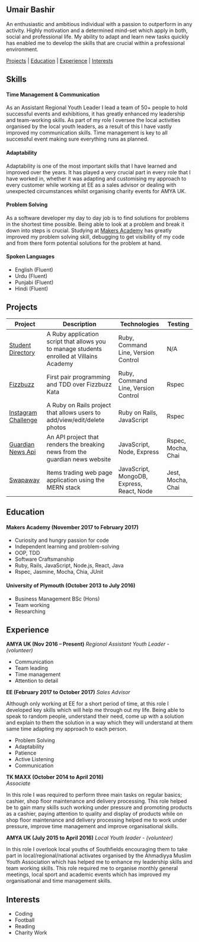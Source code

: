 ## Umair Bashir

An enthusiastic and ambitious individual with a passion to outperform in any activity. Highly motivation and a determined mind-set which apply in both, social and professional life. My ability to adapt and learn new tasks quickly has enabled me to develop the skills that are crucial within a professional environment.

[Projects](#projects) | [Education](#education) | [Experience](#experience) | [Interests](#interests)


## Skills

#### Time Management & Communication
As an Assistant Regional Youth Leader I lead a team of 50+ people to hold successful events and exhibitions, it has greatly enhanced my leadership and team-working skills. As part of my role I oversee the local activities organised by the local youth leaders, as a result of this I have vastly improved my communication skills. Time management is key to all successful event making sure everything runs as planned.

#### Adaptability
Adaptability is one of the most important skills that I have learned and improved over the years. It has played a very crucial part in every role that I have worked in, whether it was adapting and customising my approach to every customer while working at EE as a sales advisor or dealing with unexpected circumstances whilst organising charity events for AMYA UK.

#### Problem Solving
As a software developer my day to day job is to find solutions for problems in the shortest time possible. Being able to look at a problem and break it down into steps is crucial. Studying at [Makers Academy](https://github.com/makersacademy/) has greatly improved my problem solving skill, debugging to get visibility of my code and from there form potential solutions for the problem at hand.


#### Spoken Languages

- English (Fluent)
- Urdu    (Fluent)
- Punjabi (Fluent)
- Hindi   (Fluent)


## Projects

Project | Description | Technologies | Testing
------- | ----------- | ------------ | -------
[Student Directory](https://github.com/umairb1/student-directory) | A Ruby application script that allows you to manage students enrolled at Villains Academy | Ruby, Command Line, Version Control | N/A
[Fizzbuzz](https://github.com/umairb1/FizzBuzz) | First pair programming and TDD over Fizzbuzz Kata | Ruby, Command Line, Version Control | Rspec
[Instagram Challenge](https://github.com/umairb1/instagram-challenge) | A Ruby on Rails project that allows users to add/view/edit/delete photos | Ruby on Rails, JavaScript | Rspec
[Guardian News Api](https://github.com/umairb1/news-summary-challenge) | An API project that renders the breaking news from the guardian news website | JavaScript, Node, Express | Rspec, Mocha, Chai
[Swapaway](https://github.com/Mnargh/Swapaway) | Items trading web page application using the MERN stack | JavaScript, MongoDB, Express, React, Node | Jest, Mocha, Chai

## Education

#### Makers Academy (November 2017 to February 2017)

- Curiosity and hungry passion for code
- Independent learning and problem-solving
- OOP, TDD
- Software Craftsmanship
- Ruby, Rails, JavaScript, Node.js, React, Java
- Rspec, Jasmine, Mocha, Chia, JUnit

#### University of Plymouth (October 2013 to July 2016)

- Business Management BSc (Hons)
- Team working
- Researching 


## Experience

**AMYA UK (Nov 2016 – Present)**
*Regional Assistant Youth Leader - (volunteer)*
- Communication
- Team leading 
- Time management
- Attention to detail


**EE (February 2017 to October 2017)**
*Sales Advisor*

Although only working at EE for a short period of time, at this role I developed key skills which will help me through out my life. Being able to speak to random people, understand their need, come up with a solution and explain to them the solution in a way which they will understand at them same time adapting my approach to each person.

- Problem Solving
- Adaptability 
- Patience
- Active Listening
- Communication

**TK MAXX (October 2014 to April 2016)**  
*Associate*

In this role I was required to perform three main tasks on regular basics; cashier, shop floor maintenance and delivery processing. This role helped be to gain many skills such working under pressure and promoting products as a cashier, paying attention to quality and display of products while on shop floor maintenance and delivery processing helped me to work under pressure, improve time management and improve organisational skills.

**AMYA UK (July 2015 to April 2016)** 
*Local Youth leader - (volunteer)*

In this role I overlook local youths of Southfields encouraging them to take part in local/regional/national activates organised by the Ahmadiyya Muslim Youth Association which has helped me to enhance my leadership skills and team working skills. This role required me to organise monthly general meetings, local sport and academic events which has improved my organisational and time management skills. 

## Interests
- Coding
- Football
- Reading
- Charity Work
